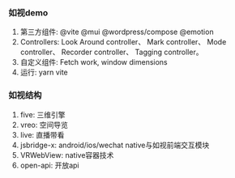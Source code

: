 ### 如视demo

1. 第三方组件: @vite  @mui  @wordpress/compose @emotion
2. Controllers: Look Around controller、 Mark controller、 Mode controller、 Recorder controller、 Tagging controller。
3. 自定义组件: Fetch work, window dimensions
4. 运行: yarn vite


### 如视结构

1. five: 三维引擎
2. vreo: 空间导览
3. live: 直播带看
4. jsbridge-x: android/ios/wechat native与如视前端交互模块
5. VRWebView: native容器技术
6. open-api: 开放api